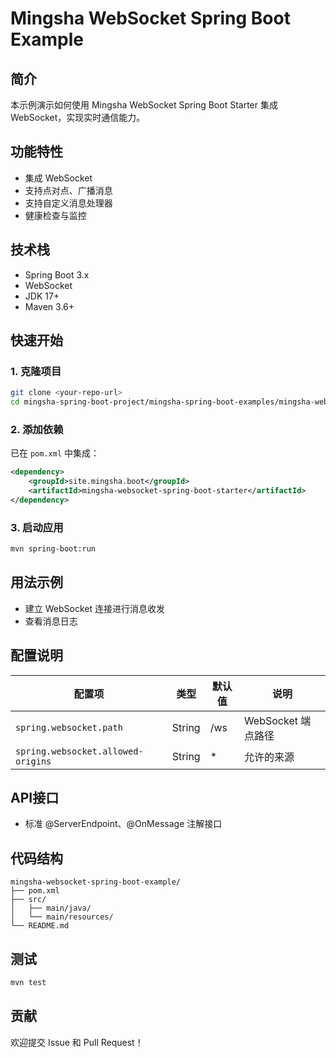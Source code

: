 # Mingsha WebSocket Spring Boot Example

## 简介

本示例演示如何使用 Mingsha WebSocket Spring Boot Starter 集成 WebSocket，实现实时通信能力。

## 功能特性

- 集成 WebSocket
- 支持点对点、广播消息
- 支持自定义消息处理器
- 健康检查与监控

## 技术栈

- Spring Boot 3.x
- WebSocket
- JDK 17+
- Maven 3.6+

## 快速开始

### 1. 克隆项目

```bash
git clone <your-repo-url>
cd mingsha-spring-boot-project/mingsha-spring-boot-examples/mingsha-websocket-spring-boot-example
```

### 2. 添加依赖

已在 `pom.xml` 中集成：

```xml
<dependency>
    <groupId>site.mingsha.boot</groupId>
    <artifactId>mingsha-websocket-spring-boot-starter</artifactId>
</dependency>
```

### 3. 启动应用

```bash
mvn spring-boot:run
```

## 用法示例

- 建立 WebSocket 连接进行消息收发
- 查看消息日志

## 配置说明

| 配置项 | 类型 | 默认值 | 说明 |
|--------|------|--------|------|
| `spring.websocket.path` | String | /ws | WebSocket 端点路径 |
| `spring.websocket.allowed-origins` | String | * | 允许的来源 |

## API接口

- 标准 @ServerEndpoint、@OnMessage 注解接口

## 代码结构

```
mingsha-websocket-spring-boot-example/
├── pom.xml
├── src/
│   ├── main/java/
│   └── main/resources/
└── README.md
```

## 测试

```bash
mvn test
```

## 贡献

欢迎提交 Issue 和 Pull Request！ 